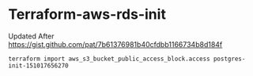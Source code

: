 # Terraform-aws-rds-init

Updated
After https://gist.github.com/pat/7b61376981b40cfdbb1166734b8d184f

```cli
terraform import aws_s3_bucket_public_access_block.access postgres-init-151017656270
```